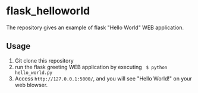 # flask_helloworld

The repository gives an example of flask "Hello World" WEB application. 

## Usage

1. Git clone this repository
2. run the flask greeting WEB application by executing ` $ python hello_world.py`
3. Access `http://127.0.0.1:5000/`, and you will see "Hello World!" on your web blowser.